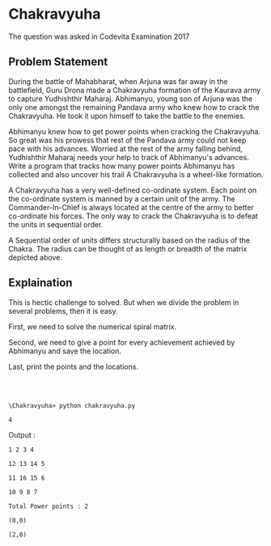 # Chakravyuha

The question was asked in Codevita Examination 2017

## Problem Statement

During the battle of Mahabharat, when Arjuna was far away in the battlefield, Guru Drona made a Chakravyuha formation of the Kaurava army to capture Yudhishthir Maharaj. Abhimanyu, young son of Arjuna was the only one amongst the remaining Pandava army who knew how to crack the Chakravyuha. He took it upon himself to take the battle to the enemies.

Abhimanyu knew how to get power points when cracking the Chakravyuha. So great was his prowess that rest of the Pandava army could not keep pace with his advances. Worried at the rest of the army falling behind, Yudhishthir Maharaj needs your help to track of Abhimanyu's advances. Write a program that tracks how many power points Abhimanyu has collected and also uncover his trail A Chakravyuha is a wheel-like formation.

A Chakravyuha has a very well-defined co-ordinate system. Each point on the co-ordinate system is manned by a certain unit of the army. The Commander-In-Chief is always located at the centre of the army to better co-ordinate his forces. The only way to crack the Chakravyuha is to defeat the units in sequential order. 

A Sequential order of units differs structurally based on the radius of the Chakra. The radius can be thought of as length or breadth of the matrix depicted above.

## Explaination

This is hectic challenge to solved. But when we divide the problem in several problems, then it is easy.

First, we need to solve the numerical spiral matrix.

Second, we need to give a point for every achievement achieved by Abhimanyu and save the location.

Last, print the points and the locations.

<br />
<br />

```\Chakravyuha> python chakravyuha.py```

```4```

Output :

```1 2 3 4```

```12 13 14 5```

```11 16 15 6```

```10 9 8 7```

```Total Power points : 2```

```(0,0)```

```(2,0)```
